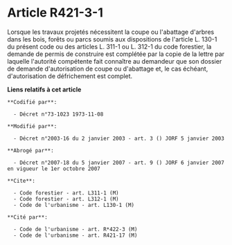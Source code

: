 # Article R421-3-1

Lorsque les travaux projetés nécessitent la coupe ou l'abattage d'arbres dans les bois, forêts ou parcs soumis aux
dispositions de l'article L. 130-1 du présent code ou des articles L. 311-1 ou L. 312-1 du code forestier, la demande de
permis de construire est complétée par la copie de la lettre par laquelle l'autorité compétente fait connaître au demandeur
que son dossier de demande d'autorisation de coupe ou d'abattage et, le cas échéant, d'autorisation de défrichement est
complet.

**Liens relatifs à cet article**

	**Codifié par**:

	  - Décret n°73-1023 1973-11-08

	**Modifié par**:

	  - Décret n°2003-16 du 2 janvier 2003 - art. 3 () JORF 5 janvier 2003

	**Abrogé par**:

	  - Décret n°2007-18 du 5 janvier 2007 - art. 9 () JORF 6 janvier 2007 en vigueur le 1er octobre 2007

	**Cite**:

	  - Code forestier - art. L311-1 (M)
	  - Code forestier - art. L312-1 (M)
	  - Code de l'urbanisme - art. L130-1 (M)

	**Cité par**:

	  - Code de l'urbanisme - art. R*422-3 (M)
	  - Code de l'urbanisme - art. R421-17 (M)
